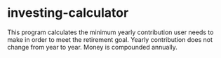 # investing-calculator
 This program calculates the minimum yearly contribution user needs to make
 in order to meet the retirement goal. Yearly contribution
 does not change from year to year. Money is compounded annually.
